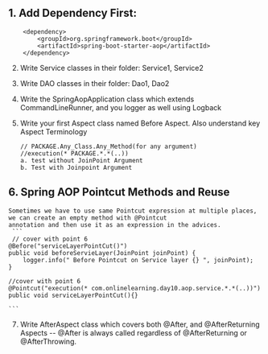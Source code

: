 
## 1.  Add Dependency First:
        <dependency>
			<groupId>org.springframework.boot</groupId>
			<artifactId>spring-boot-starter-aop</artifactId>
		</dependency>
		
2. Write Service classes in their folder: Service1, Service2

3. Write DAO classes in their folder: Dao1, Dao2

4. Write the SpringAopApplication class which extends CommandLineRunner, and you logger as well using Logback

5. Write your first Aspect class named Before Aspect. Also understand key Aspect Terminology

       // PACKAGE.Any_Class.Any_Method(for any argument)               
	   //execution(* PACKAGE.*.*(..))
	   a. test without JoinPoint Argument
	   b. Test with Joinpoint Argument
	   
## 6. Spring AOP Pointcut Methods and Reuse
	Sometimes we have to use same Pointcut expression at multiple places, we can create an empty method with @Pointcut 
	annotation and then use it as an expression in the advices.	  
	 ```
	 // cover with point 6
	@Before("serviceLayerPointCut()")
	public void beforeServieLayer(JoinPoint joinPoint) {
		logger.info(" Before Pointcut on Service layer {} ", joinPoint);
	}
	
	//cover with point 6
	@Pointcut("execution(* com.onlinelearning.day10.aop.service.*.*(..))")
	public void serviceLayerPointCut(){}
	
	``` 
	   
7. Write AfterAspect class which covers both @After, and @AfterReturning Aspects
     -- @After is always called regardless of @AfterReturning or @AfterThrowing.

	